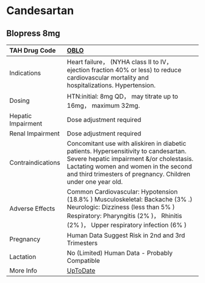 # Candesartan

## Blopress 8mg

| TAH Drug Code      | [OBLO](https://www.tahsda.org.tw/drugs/hissearch.php?drug_code=OBLO)                                                                                                                                                                      |
|:-------------------|:------------------------------------------------------------------------------------------------------------------------------------------------------------------------------------------------------------------------------------------|
| Indications        | Heart failure， (NYHA class II to IV， ejection fraction 40% or less) to reduce cardiovascular mortality and hospitalizations. Hypertension.                                                                                              |
| Dosing             | HTN:initial: 8mg QD， may titrate up to 16mg， maximum 32mg.                                                                                                                                                                              |
| Hepatic Impairment | Dose adjustment required                                                                                                                                                                                                                  |
| Renal Impairment   | Dose adjustment required                                                                                                                                                                                                                  |
| Contraindications  | Concomitant use with aliskiren in diabetic patients. Hypersensitivity to candesartan. Severe hepatic impairment &/or cholestasis. Lactating women and women in the second and third trimesters of pregnancy. Children under one year old. |
| Adverse Effects    | Common Cardiovascular: Hypotension (18.8% ) Musculoskeletal: Backache (3% .) Neurologic: Dizziness (less than 5% ) Respiratory: Pharyngitis (2% )， Rhinitis (2% )， Upper respiratory infection (6% )                                    |
| Pregnancy          | Human Data Suggest Risk in 2nd and 3rd Trimesters                                                                                                                                                                                         |
| Lactation          | No (Limited) Human Data - Probably Compatible                                                                                                                                                                                             |
| More Info          | [UpToDate](https://www.uptodate.com/contents/candesartan-drug-information)                                                                                                                                                                |

